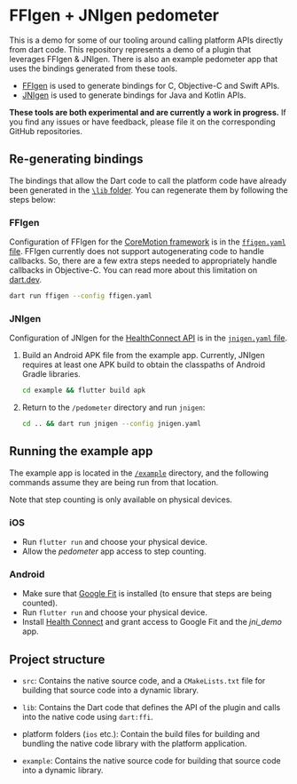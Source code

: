 # FFIgen + JNIgen pedometer

This is a demo for some of our tooling around
calling platform APIs directly from dart code. 
This repository represents a demo of a plugin that leverages FFIgen & JNIgen. 
There is also an example pedometer app that 
uses the bindings generated from these tools. 

- [FFIgen](https://pub.dev/packages/ffigen) is used to generate
  bindings for C, Objective-C and Swift APIs.
- [JNIgen](https://pub.dev/packages/jnigen) is used to generate
  bindings for Java and Kotlin APIs.

**These tools are both experimental and are currently a work in progress.**
If you find any issues or have feedback, 
please file it on the corresponding GitHub repositories.

## Re-generating bindings

The bindings that allow the Dart code to call the platform code have
already been generated in the [`\lib` folder](./lib). 
You can regenerate them by following the steps below:

### FFIgen 

Configuration of FFIgen for the
[CoreMotion framework](https://developer.apple.com/documentation/coremotion)
is in the [`ffigen.yaml` file](./ffigen.yaml).
FFIgen currently does not support autogenerating code to handle callbacks. 
So, there are a few extra steps needed to
appropriately handle callbacks in Objective-C.
You can read more about this limitation on
[dart.dev](https://dart.dev/interop/objective-c-interop#callbacks-and-multithreading-limitations).

```bash
dart run ffigen --config ffigen.yaml
```


### JNIgen

Configuration of JNIgen for the
[HealthConnect API](https://developer.android.com/guide/health-and-fitness/health-connect)
is in the [`jnigen.yaml` file](./jnigen.yaml).

1. Build an Android APK file from the example app.
   Currently, JNIgen requires at least one APK build
   to obtain the classpaths of Android Gradle libraries.

   ```bash
   cd example && flutter build apk
   ```

2. Return to the `/pedometer` directory and run `jnigen`:

   ```bash
   cd .. && dart run jnigen --config jnigen.yaml
   ```

## Running the example app

The example app is located in the [`/example`](./example) directory,
and the following commands assume they are being run from that location.

Note that step counting is only available on physical devices. 

### iOS

- Run `flutter run` and choose your physical device.
- Allow the *pedometer* app access to step counting.

### Android

- Make sure that [Google Fit](https://play.google.com/store/apps/details?id=com.google.android.apps.fitness)
  is installed (to ensure that steps are being counted).
- Run `flutter run` and choose your physical device.
- Install [Health Connect](https://play.google.com/store/apps/details?id=com.google.android.apps.healthdata) 
  and grant access to Google Fit and the *jni_demo* app.


## Project structure

* `src`: Contains the native source code, and a `CMakeLists.txt` file for
  building that source code into a dynamic library.

* `lib`: Contains the Dart code that defines the API of the plugin and
  calls into the native code using `dart:ffi`.

* platform folders (`ios` etc.): Contain the build files for
  building and bundling the native code library with the platform application.

* `example`: Contains the native source code for building
  that source code into a dynamic library.
